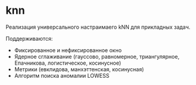 # knn

Реализация универсального настраимаего kNN для прикладных задач.

Поддерживаются:
* Фиксированное и нефиксированное окно
* Ядерное сглаживание (гауссово, равномерное, триангулярное, Епачникова, логистическое, косинусное)
* Метрики (евклидова, манхэттенская, косинусная)
* Алгоритм поиска аномалии LOWESS


